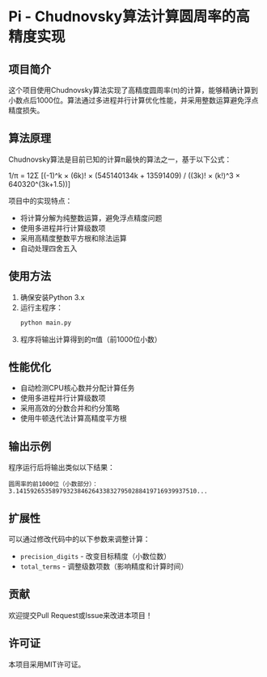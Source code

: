 # Pi - Chudnovsky算法计算圆周率的高精度实现

## 项目简介

这个项目使用Chudnovsky算法实现了高精度圆周率(π)的计算，能够精确计算到小数点后1000位。算法通过多进程并行计算优化性能，并采用整数运算避免浮点精度损失。

## 算法原理

Chudnovsky算法是目前已知的计算π最快的算法之一，基于以下公式：

1/π = 12Σ [(-1)^k × (6k)! × (545140134k + 13591409) / ((3k)! × (k!)^3 × 640320^(3k+1.5))]

项目中的实现特点：
- 将计算分解为纯整数运算，避免浮点精度问题
- 使用多进程并行计算级数项
- 采用高精度整数平方根和除法运算
- 自动处理四舍五入

## 使用方法

1. 确保安装Python 3.x
2. 运行主程序：
   ```bash
   python main.py
   ```
3. 程序将输出计算得到的π值（前1000位小数）

## 性能优化

- 自动检测CPU核心数并分配计算任务
- 使用多进程并行计算级数项
- 采用高效的分数合并和约分策略
- 使用牛顿迭代法计算高精度平方根

## 输出示例

程序运行后将输出类似以下结果：
```
圆周率的前1000位（小数部分）：
3.14159265358979323846264338327950288419716939937510...
```

## 扩展性

可以通过修改代码中的以下参数来调整计算：
- `precision_digits` - 改变目标精度（小数位数）
- `total_terms` - 调整级数项数（影响精度和计算时间）

## 贡献

欢迎提交Pull Request或Issue来改进本项目！

## 许可证

本项目采用MIT许可证。
